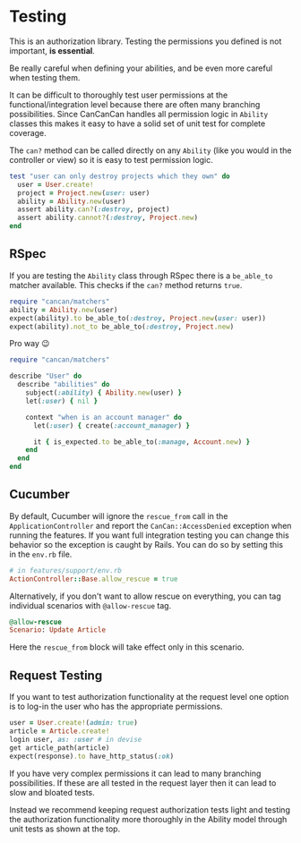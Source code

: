 # Testing

This is an authorization library. Testing the permissions you defined is not important, **is essential**.

Be really careful when defining your abilities, and be even more careful when testing them.

It can be difficult to thoroughly test user permissions at the functional/integration level because there are often many branching possibilities. Since CanCanCan handles all permission logic in `Ability` classes this makes it easy to have a solid set of unit test for complete coverage.

The `can?` method can be called directly on any `Ability` (like you would in the controller or view) so it is easy to test permission logic.

```ruby
test "user can only destroy projects which they own" do
  user = User.create!
  project = Project.new(user: user)
  ability = Ability.new(user)
  assert ability.can?(:destroy, project)
  assert ability.cannot?(:destroy, Project.new)
end
```

## RSpec

If you are testing the `Ability` class through RSpec there is a `be_able_to` matcher available. This checks if the `can?` method returns `true`.

```ruby
require "cancan/matchers"
ability = Ability.new(user)
expect(ability).to be_able_to(:destroy, Project.new(user: user))
expect(ability).not_to be_able_to(:destroy, Project.new)
```

Pro way 😉

```ruby
require "cancan/matchers"

describe "User" do
  describe "abilities" do
    subject(:ability) { Ability.new(user) }
    let(:user) { nil }

    context "when is an account manager" do
      let(:user) { create(:account_manager) }

      it { is_expected.to be_able_to(:manage, Account.new) }
    end
  end
end
```

## Cucumber

By default, Cucumber will ignore the `rescue_from` call in the `ApplicationController` and report the `CanCan::AccessDenied` exception when running the features. If you want full integration testing you can change this behavior so the exception is caught by Rails. You can do so by setting this in the `env.rb` file.

```ruby
# in features/support/env.rb
ActionController::Base.allow_rescue = true
```

Alternatively, if you don't want to allow rescue on everything, you can tag individual scenarios with `@allow-rescue` tag.

```ruby
@allow-rescue
Scenario: Update Article
```

Here the `rescue_from` block will take effect only in this scenario.


## Request Testing

If you want to test authorization functionality at the request level one option is to log-in the user who has the appropriate permissions.

```ruby
user = User.create!(admin: true)
article = Article.create!
login user, as: :user # in devise
get article_path(article)
expect(response).to have_http_status(:ok) 
```

If you have very complex permissions it can lead to many branching possibilities. If these are all tested in the request layer then it can lead to slow and bloated tests. 

Instead we recommend keeping request authorization tests light and testing the authorization functionality more thoroughly in the Ability model through unit tests as shown at the top.
